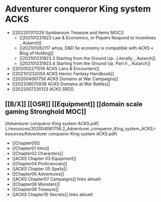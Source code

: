 # Adventurer conqueror King system ACKS 

- [[202201311229 Symbaroum Treasure and  Items MOC]]
	- [[202101231923 Law & Economics, or Players Respond to Incentives _ Autarch]]
	- [[202101262117 whoa, D&D 5e economy is compatible with ACKS « Blog of Holding]]
	- [[202101231923.3 Starting from the Ground Up...Literally _ Autarch]]
	- [[202101231923.4 Starting from the Ground Up, Part II _ Autarch]]
- [[202002271019 ACKS Lairs & Encounters]]
- [[202101232054 ACKS Heroic Fantasy Handbook]]
- [[202004061756 ACKS Domains at War Campaigns]]
- [[202208070936 ACKS Domains at War Battles]]
- [[2022007230123 ACKS SRD]]

 [[B/X]] [[OSR]]
 [[Equipment]] 
 [[domain scale gaming Stronghold MOC]] 
---



[Adventurer conqueror King system ACKS.pdf](./resources/202004061756.2_Adventurer_conqueror_King_system_ACKS.resources/Adventurer conqueror King system ACKS.pdf)

- [[Chapter00]]
- [[Chapter01 Intro]]
- [[Chapter02 Characters]]
- [[ACKS Chapter 03 Equipment]]
- [[Chapter04 Proficiencies]]
- [[ACKS Chapter 05 Spells]]
- [[Chapter06 Adventures]]
- [[ACKS Chapter07 Campaigns]] links aktuell
- [[Chapter08 Monsters]]
- [[Chapter09 Treasure]]
- [[ACKS Chapter10 Secrets]] links aktuell


